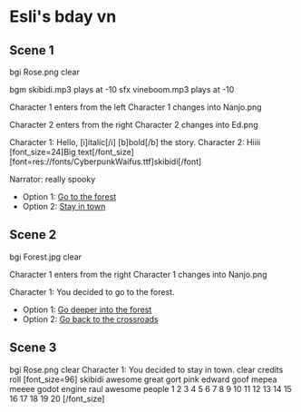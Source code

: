 # Esli's bday vn

## Scene 1

bgi Rose.png
clear

bgm skibidi.mp3 plays at -10
sfx vineboom.mp3 plays at -10

Character 1 enters from the left
Character 1 changes into Nanjo.png

Character 2 enters from the right
Character 2 changes into Ed.png

Character 1: Hello, [i]italic[/i] [b]bold[/b] the story.
Character 2: Hiiii [font_size=24]Big text[/font_size] [font=res://fonts/CyberpunkWaifus.ttf]skibidi[/font]

<!-- Narrator: This is a comment. -->
Narrator: really spooky

* Option 1: [Go to the forest](#scene-2)
* Option 2: [Stay in town](#scene-3)

## Scene 2

bgi Forest.jpg
clear

Character 1 enters from the right
Character 1 changes into Nanjo.png

Character 1: You decided to go to the forest.

* Option 1: [Go deeper into the forest](#scene-4)
* Option 2: [Go back to the crossroads](#scene-1)

## Scene 3

bgi Rose.png
clear
Character 1: You decided to stay in town.
clear
credits roll
[font_size=96]
skibidi
awesome
great
gort
pink
edward
goof
mepea
meeee
godot engine
raul
awesome people
1
2
3
4
5
6
7
8
9
10
11
12
13
14
15
16
17
18
19
20
[/font_size]
